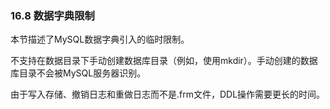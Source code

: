 ### 16.8 数据字典限制

本节描述了MySQL数据字典引入的临时限制。

不支持在数据目录下手动创建数据库目录（例如，使用mkdir）。手动创建的数据库目录不会被MySQL服务器识别。

由于写入存储、撤销日志和重做日志而不是.frm文件，DDL操作需要更长的时间。